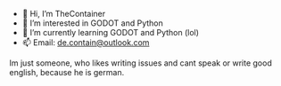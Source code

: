 - 👋 Hi, I’m TheContainer
- 👀 I’m interested in GODOT and Python
- 🌱 I’m currently learning GODOT and Python (lol)
- 📫 Email: de.contain@outlook.com

Im just someone, who likes writing issues and cant speak or write good english, because he is german.
